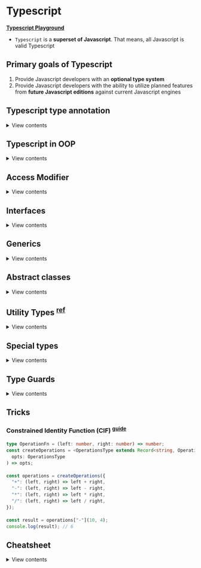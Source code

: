 # Typescript

**[Typescript Playground](https://www.typescriptlang.org/play)**

- `Typescript` is a **superset of Javascript**. That means, all Javascript is valid Typescript

## Primary goals of Typescript

1. Provide Javascript developers with an **optional type system**
2. Provide Javascript developers with the ability to utilize planned features from **future Javascript editions** against current Javascript engines

## Typescript type annotation

<details>
<summary>View contents</summary>

> There are 4 primary types in Typescript

1. Implicit
2. Explicit
3. Structural
4. Ambient

### 1. Connivent Implicit Types

- figure out the types of the variables if they are not explicitly defined

```ts
const age = 18; // implicitly, age is number
```

### 2. Explicit Types

- specify the types of the variables

```ts
const age: number = 18;

// function
function sayHello(name: string): string {
  return `Hello ${name}`;
}

// arrow function
const profile = (name: string, age: number): string => {
  return `${name}'s age is ${age}`;
};

// class
class Greeter {
  name: string;

  constructor(name: string) {
    this.name = name;
  }

  sayHello(): string {
    return `Hello ${this.name}`;
  }
}
```

### 3. Structural Types

#### i. Nominal typing:

```ts
class Fruit {}

class Mango extends Fruit {}

class GreenMango extends Mango {}

// Valid, through subtypes
const greenMangoFruit: Fruit = new GreenMango();

// Valid, through subtypes
const mango: GreenMango = new Mango();

// Valid, explicitly defined as a GreenMango
const greenMango: GreenMango = new GreenMango();
```

#### ii. Duck typing

> If it looks like a Duck and it quacks like a Duck. It must be a Duck.

```ts
interface Comment {
  id: number;
  content: string;
}

interface Reply {
  id: number;
  content: string;
  commentId: number;
}

const comment: Comment = {
  id: 1,
  content: "this is a comment",
};

const reply: Reply = {
  id: 2,
  content: "this is a reply",
  commentId: 1,
};

function postComment(comment: Comment) {
  // Do something
}

// Perfect - exact match
postComment(comment);

// Ok - extra information still alright
postComment(reply);

// Error - missing information
// Type '{ id: number; }' is missing the following properties from
// type 'Comment': content
postComment({ id: 1 });
```

### 4. Ambient Types

```ts
// $ is global variable
declare var $: {
  (selector: string): any;
};

$(".cls").show(); // okay
$(123).show(); // Error
```
  
</details>

## Typescript in OOP
  
<details>
<summary>View contents</summary>

```ts
class Point {
  // Instance variables are accessible only through instances of the class.
  // From inside the class, using the this keyword gives us access to the instance variables
  x: number; // instance variable
  y: number;

  constructor(x: number, y: number) {
    // constructor
    this.x = x;
    this.y = y;
  }

  add(point: Point) {
    // method
    return new Point(this.x + point.x, this.y + point.x);
  }
}

class Point3D extends Point {
  z: number;
  // static properties belong to the class themselves,
  // not to instances of the class — objects.
  static instancesCreated = 0; // class variable

  // Readonly properties are properties that can’t be changed once they’ve been set.
  // A read-only property must be initialized at their declaration or in the constructor.
  readonly pointName: string;
  readonly numberOfPoints: number = 5;

  constructor(x: number, y: number, z: number) {
    super(x, y);
    this.z = z;
    Point3D.instancesCreated++;
    this.pointName = "readonlyPoint";
  }

  add(point: Point3D) {
    const point2D = super.add(point);
    return new Point3D(point2D.x, point2D.y, this.z + point.z);
  }
}

const p = new Point3D(0, 10, 20);
console.log(Point3D.instancesCreated);
```
  
</details>

## Access Modifier
  
<details>
<summary>View contents</summary>

> There are 3 access modifiers: public, protected and private

A method or member/attribute with a `public` modifier can access through:

- an instance of the class (object)
- inside the containing class (this)

A method or member/attribute with a `private` modifier can access through:

- inside the containing class (this)

A method or member/attribute with a `protected` modifier can access through:

- inside the containing class and subclasses (this)

| Access modifier | Access from other classes? | Access from subclasses? |
| --------------- | -------------------------- | ----------------------- |
| **public**      | yes                        | yes                     |
| **protected**   | no                         | yes                     |
| **private**     | no                         | no                      |

> by default, the property is public if no access modifier is included

</details>
  
## Interfaces
  
<details>
<summary>View contents</summary>

> Interfaces allow us to declare the structure of classes and variables.

```ts
interface ICenter {
  x: number;
  y: number;
}

interface ICircle {
  readonly id: string;
  center: ICenter;
  radius: number;
  color?: string; // optional property
}

interface ICircleWithArea extends ICircle {
  getArea: () => number; // or, getArea(): number
}

class Circle implements ICircleWithArea {
  // Readonly properties are properties that can’t be changed once they’ve been set.
  // A read-only property must be initialized at their declaration or in the constructor.
  readonly counter: number = 0;
  readonly id: string;
  center: ICenter;
  radius: number;

  constructor(center: ICenter, radius: number) {
    this.id = "";
    this.center = center;
    this.radius = radius;
  }

  getArea() {
    return Math.PI * this.radius * this.radius;
  }
}
```

</details>
  
## Generics

<details>
<summary>View contents</summary>

> Generics offer a way to create reusable components. Generics provide a way to make components work with any data type and not restrict to one data type.

```ts
interface Queue<T> {
  data: T[];
  push: (t: T) => void;
  pop: () => T | undefined;
}

interface Monkey {
  name: string;
  color: string;
}

class MonkeyQueue implements Queue<Monkey> {
  data: Monkey[];

  constructor() {
    this.data = [];
  }

  push(t: Monkey): void {
    this.data.push(t);
  }

  pop(): Monkey | undefined {
    return this.data.shift();
  }
}
```

**Generic Class**

```ts
class KeyValuePair<T, U> {
  private key: T;
  private val: U;

  setKeyValue(key: T, val: U): void {
    this.key = key;
    this.val = val;
  }

  display(): void {
    console.log(`Key = ${this.key}, val = ${this.val}`);
  }
}

let kvp1 = new KeyValuePair<number, string>();
kvp1.setKeyValue(1, "Steve");
kvp1.display(); //Output: Key = 1, Val = Steve
```

**Generics Function**

```ts
type Link<T> = {
  value: T
  next?: Link<T>
}

function createNode<T>(value: T): Link<T> {
  return { value }
}

const createNodeArrow = <T>(value: T): Link<T> => ({ value })
const createNodeArrowAlt = <T extends unknown>(value: T): Link<T> => ({ value })

const node = createNode<string>('wow')
const anotherNode: Link<number> = createNode(2)
const boolNode = createNode(true)
```
  
**Extending Generic**
  
```ts
const greeting = <T extends { name: string }>(obj: T)=>{}

greeting({name: "Foyez", age: 18})
```

In T, must contain { name: string }. Extra properties are also acceptable.
  
```ts
function func<T extends {}>(param: T){}
  
func(8)
func(null) // error
func(undefined) // error
```
  
T extends {} accepts anything but `null` and `undefined`.
  
</details>

## Abstract classes
  
<details>
<summary>View contents</summary>

- `abstract` classes cannot be directly instantiated. Instead, the user must create some class that inherits from the abstract class.
- abstract members cannot be directly accessed, and a child class must provide the functionality.

```ts
type ITrack = { title: string } | null;

abstract class AudioDevice {
  protected isPlaying: boolean = false;
  protected currentTrack: ITrack = null;

  constructor() {}

  play(track: ITrack): void {
    this.currentTrack = track;
    this.isPlaying = true;
    this.handlePlayCurrentAudioTrack();
  }

  abstract handlePlayCurrentAudioTrack(): void;
}

class Boombox extends AudioDevice {
  constructor() {
    super();
  }

  handlePlayCurrentAudioTrack() {
    // Play through the boombox speakers
  }
}
```

</details>
  
## Utility Types <sup>[ref](https://www.typescriptlang.org/docs/handbook/utility-types.html)</sup>
  
<details>
<summary>View contents</summary>
  
### Partial<Type>
  
> Constructs a type with all properties of Type set to optional. 
  
```ts
interface Todo {
  title: string;
  description: string;
}
 
function updateTodo(todo: Todo, fieldsToUpdate: Partial<Todo>) {
  return { ...todo, ...fieldsToUpdate };
}
 
const todo1 = {
  title: "organize desk",
  description: "clear clutter",
};
 
const todo2 = updateTodo(todo1, {
  description: "throw out trash",
});
```
  
### Required<Type>

> Constructs a type consisting of all properties of Type set to required. The opposite of Partial.

```ts
interface Props {
  a?: number;
  b?: string;
}
 
const obj: Props = { a: 5 };
 
const obj2: Required<Props> = { a: 5 }; // Property 'b' is missing in type '{ a: number; }' but required in type 'Required<Props>'.
```
  
### Readonly<Type>

> Constructs a type with all properties of Type set to readonly, meaning the properties of the constructed type cannot be reassigned.

```ts
interface Todo {
  title: string;
}

const todo: Readonly<Todo> = {
  title: "Delete inactive users",
};

todo.title = "Hello"; // Cannot assign to 'title' because it is a read-only property.
```

### Record<Keys, Type>

> Constructs an object type whose property keys are `Keys` and whose property values are `Type`. This utility can be used to map the properties of a type to another type.

```ts
interface CatInfo {
  age: number;
  breed: string;
}

type CatName = "miffy" | "boris" | "mordred";

const cats: Record<CatName, CatInfo> = {
  miffy: { age: 10, breed: "Persian" },
  boris: { age: 5, breed: "Maine Coon" },
  mordred: { age: 16, breed: "British Shorthair" },
};
```

### Pick<Type, Keys>

> Constructs a type by picking the set of properties `Keys` (string literal or union of string literals) from `Type`.

```ts
interface Todo {
  title: string;
  description: string;
  completed: boolean;
}

type TodoPreview = Pick<Todo, "title" | "completed">;

const todo: TodoPreview = {
  title: "Clean room",
  completed: false,
};
```

### Omit<Type, Keys>

> Constructs a type by picking all properties from `Type` and then removing `Keys` (string literal or union of string literals).

```ts
interface Todo {
  title: string;
  description: string;
  completed: boolean;
  createdAt: number;
}

type TodoPreview = Omit<Todo, "description">;

const todo: TodoPreview = {
  title: "Clean room",
  completed: false,
  createdAt: 1615544252770,
};

type TodoInfo = Omit<Todo, "completed" | "createdAt">;

const todoInfo: TodoInfo = {
  title: "Pick up kids",
  description: "Kindergarten closes at 5pm",
};
```
  
### ReturnType`<Type>`
  
> Constructs a type consisting of the return type of __function__ Type.
  
```ts
const greetings = (name: string): string => `Hello, ${name}`
  
type funcReturnType = ReturnType<typeof greetings> // string
```
  
</details>

## Special types
  
<details>
<summary>View contents</summary>

### Type assertions

```ts
interface Person {
  name: string;
  age: number;
}

const person = {} as Person;
person.name = "Foyez";
```

### The "type" keyword

```ts
type Person = {
  name: string;
  age: number;
};
```

### Type aliases

```ts
// Primitive
type Name = string;

// Tuple
type Data = [number, string];

// Object
type PointX = { x: number };
type PointY = { y: number };

// Union (Or - At least one required)
type IncompletePoint = PointX | PointY;

// Extends/Intersection (And - All required)
type Point = PointX & PointY;

const pX: PointX = { x: 1 };
const incompletePoint: IncompletePoint = { x: 1 };
const point: Point = { x: 1 }; // Error Property 'y' is missing
// in type '{ x: number; }' but
```

### Enum (enumeration)

> An enum is a way to organize a collection of related values.

```ts
enum Instrument {
  Guitar,
  Bass,
  Keyboard,
  Drums,
}

/*
enum Instrument {
  Guitar = 'GUITAR',
  Bass = 'BASS',
  Keyboard = 'KEYBOARD',
  Drums = 'DRUMS'
}
*/

let instrument = Instrument.Guitar; // or, Instrument[0]

instrument = "screwdriver"; /* Error! Type '"screwdriver"'
is not assignable to type 'Instrument'.
*/
```

### tuple

> tuple is an organized array where type of a fixed number of elements is known

```ts
let contact: [string, number] = ["Foyez", 485743];

contact = ["Ana", 842903, "extra argument"]; /* Error! 
Type '[string, number, string]' is not assignable to type '[string, number]'. */
```

### any

> any is a type that we can used with all types.

```ts
let anything: any = "anyone";
anything = 3;
```

In legacy projects migrating to TypeScript, it’s not uncommon to temporarily type things as any before adding more specific types over time during refactoring.

### void

> void is the absence of having any return type.

```ts
function greet(name: string): void {
  console.log(`Hello, ${name}`);
}
```

### never

> never indicates th values that will never occur.

The never type is used when you are sure that something is never going to occur. For example, you write a function which will not return to its end point or always throws an exception.

```ts
function throwError(errorMsg: string): never {
  throw new Error(errorMsg);
}

function keepProcessing(): never {
  while (true) {
    console.log("I always does something and never ends.");
  }
}
```

### unknown

> TypeScript 3.0 introduces the unknown type which is the type-safe counterpart of any. Anything is assignable to unknown, but unknown isn’t assignable to anything but itself and any. No operations are permitted on an unknown without first asserting or narrowing to a more specific type.

```ts
type I1 = unknown & null; // null
type I2 = unknown & string; // string
type U1 = unknown | null; // unknown
type U2 = unknown | string; // unknown
```

### Literal types

```ts
const GenreTypes: { [index: number]: string } = {
  1: "Metal",
  2: "Rap",
  3: "Pop",
};
```
  
</details>

## Type Guards
  
<details>
<summary>View contents</summary>

> Type guards allow us to narrow down the type of an object within a conditional block.

### Typeof Guard

> Using typeof in a conditional block, the compiler will know the type of a variable to be different.

```ts
function example(x: number | boolean) {
  if (typeof x === "number") {
    return x.toFixed(2);
  }

  return x;
}
```

### Instanceof Guard

> We can conditionally rule out type possibilities by asserting if a class is or is not an instance of a particular class.

```ts
class MyResponse {
  header = "header example";
  result = "result example";
  // ...
}

class MyError {
  header = "header example";
  message = "message example";
  // ...
}

function example(x: MyResponse | MyError) {
  function example(x: MyResponse | MyError) {
    if (x instanceof MyResponse) {
      console.log(x.message); // Error! Property 'message' does not exist on type 'MyRespo
      console.log(x.result); // Okay
    } else {
      // TypeScript knows this must be MyError
      console.log(x.message); // Okay
      console.log(x.result); // Error! Property 'result' does not exist on type 'MyError'
    }
  }
}
```

### In Guard

```ts
interface Person {
  name: string
  age: number
}

const person: Person = {
  name; 'Foyez',
  age: 27
}

const checkForName = 'name' in person // true
```

### Type Predict <sup>[guide](https://www.typescriptlang.org/docs/handbook/2/narrowing.html#using-type-predicates)</sup>

```ts
// parameterName is Type
const isString = (text: unknown): text is string =>
  typeof text === "string" || text instanceof String;
```

The general form of a type predicate is `parameterName is Type` where the `parameterName` is the name of the function parameter and `Type` is the targeted type.
\
\
If the type guard function returns true, the TypeScript compiler knows that the tested variable has the type that was defined in the type predicate.
\
\
Before the type guard is called, the actual type of the variable _comment_ is not known:

![Type Predict](./assets/type-predict-1.png)

But after the call, if the code proceeds past the exception (that is the type guard returned true), compiler knows that _comment_ is of the type _string_:

![Type Predict](./assets/type-predict-2.png)
  
</details>

## Tricks

### Constrained Identity Function (CIF) <sup>[guide](https://kentcdodds.com/blog/how-to-write-a-constrained-identity-function-in-typescript)</sup>

```ts
type OperationFn = (left: number, right: number) => number;
const createOperations = <OperationsType extends Record<string, OperationFn>>(
  opts: OperationsType
) => opts;

const operations = createOperations({
  "+": (left, right) => left + right,
  "-": (left, right) => left - right,
  "*": (left, right) => left * right,
  "/": (left, right) => left / right,
});

const result = operations["-"](10, 4);
console.log(result); // 6
```
  
## Cheatsheet

<details>
<summary>View contents</summary>

### `keyof` - Get all of the keys from a given type
  
```ts
type ObjectLiteralType = {
  first: 1
  second: 2
}

type Result = keyof ObjectLiteralType // Inferred Type: "first" | "second"
const k: Result = 'second'
```

## Getting the type of a single key

```ts
type Obj = {
  1: 'a'
  prop: 'c'
}

type Res1 = Obj[1] // Inferred Type: "a"
const s: Res1 = 'a'

type Res2 = Obj[1 | 'prop'] // Inferred Type: "a" | "c"
const s2: Res2 = 'c'
```

### Getting the values from an object

```ts
type ObjVal = {
  a: 'A'
  b: 'B'
}

type Values = ObjVal[keyof ObjVal] // Inferred Type: "A" | "B"
```

### Union

```ts
type A = 'a' | 'b'
type B = 'b' | 'c'
type Union = A | B // Inferred Type: "a" | "b" | "c"

// Unions with Objects
type ObjTypeA = {
  firstProp: number
  sharedProp: string
}

type ObjTypeB = {
  secondProp: boolean
  sharedProp: string
}

// Inferred Type: { firstProp: number; secondProp: boolean; sharedProp: string }
type UnionWithObj = ObjTypeA | ObjTypeB
const t: UnionWithObj = { firstProp: 10, secondProp: false, sharedProp: 'hi' }
```

### Intersection - Only what appears in both

```ts
type A1 = 'a' | 'b' | 'c'
type A2 = 'b' | 'c' | 'd'

type Intersection = A1 & A2 // Inferred Type: 'b' | 'c'
```

### Conditionals

```ts
// Ternaries only
type Wrap<T> = T extends { length: number } ? [T] : T

type IsAssignableTo<A, B> = A extends B ? true : false

// Type `123` is assignable to type `number`
type Result1 = IsAssignableTo<123, number> // Inferred Type: true
type Result2 = IsAssignableTo<number, 123> // Inferred Type: false
```

### Exclude - Removes values from a union

```ts
type Ex<T, U> = T extends U ? never : T

type Ex1 = Ex<1 | 2 | 3, 2> // Inferred Type: 1 | 3
type Ex2 = Ex<1 | 'a' | 2 | 'b', number> // Inferred Type: 'a' | 'b'
type Ex3 = Ex<1 | 'a' | 2 | 'b', 1 | 'b' | 'c'> // Inferred Type: 'a' | 2
```

### Extract - Extracts only specific type of values

```ts
type Extra<T, U> = T extends U ? T : never

type Extra1 = Extra<1 | 'a' | 2 | 'b', number> // Inferred Type: 1 | 2
type Extra2 = Extra<1 | 'a' | 2 | 'b', 1 | 'b'> // 1 | 'b'
```

### `Pick<Types>` - Pick out certain keys from an object type

```ts
type ObjLiteralType = {
  john: 1
  paul: 2
  george: 3
  ringo: 4
}

type P = Pick<ObjLiteralType, 'george' | 'ringo'> // Inferred Type: {george: 2; ringo: 4; }
```

### `Omit<Types>` - Leave out particular properties

```ts
type ObjLiteralType1 = {
  john: 1
  paul: 2
  george: 3
  ringo: 4
}

type O = Omit<ObjLiteralType1, 'george' | 'ringo'> // Inferred Type: {john: 1; paul: 2; }
```

### String Manipulation

```ts
type UppercaseWes = Uppercase<'wes'> // WES
type LowercaseWes = Lowercase<'Wes'> // wes
type CapitalizeWes = Capitalize<'wes'> // Wes
type UncapitalizeWes = Uncapitalize<'WEs'> // wEs
```

</details>
